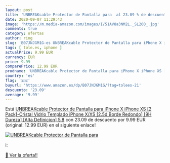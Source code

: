 ```yaml
---
layout: post
title: 'UNBREAKcable Protector de Pantalla para  al 23.09 % de descuento'
date: 2020-09-07 11:29:43
image: 'https://m.media-amazon.com/images/I/51AV8a3NM2L._SL200_.jpg'
comments: true
category: ofertas
author: ring
slug: 'B07JNJGM1G-es UNBREAKcable Protector de Pantalla para iPhone X iPhone XS...'
tags: [ tole.es, iphone ]
actualPrice: 9.99 EUR
currency: EUR
price: 9.99
comparePrice: 12.99 EUR
prodname: 'UNBREAKcable Protector de Pantalla para iPhone X iPhone XS [2 Pack]-Cristal Vidrio Templado iPhone X/XS [2.5d Borde Redondo] [9H Dureza] [Alta Definicion] 5.8'
country: 'es'
flag: '🇪🇸'
buyurl: 'https://www.amazon.es/dp/B07JNJGM1G/?tag=tolees-21'
descuento: '23.09'
average: '9.99'
---
```


Está [UNBREAKcable Protector de Pantalla para iPhone X iPhone XS [2 Pack]-Cristal Vidrio Templado iPhone X/XS [2.5d Borde Redondo] [9H Dureza] [Alta Definicion] 5.8](https://www.amazon.es/dp/B07JNJGM1G/?tag=tolees-21) con 23.09 de descuento por 9.99 EUR (original: 12.99 EUR) en el siguiente enlace!

[![UNBREAKcable Protector de Pantalla para ](https://m.media-amazon.com/images/I/51AV8a3NM2L._SL200_.jpg)](https://www.amazon.es/dp/B07JNJGM1G/?tag=tolees-21)

ℹ️:


[🛒 Ver la oferta!!](https://www.amazon.es/dp/B07JNJGM1G/?tag=tolees-21)
